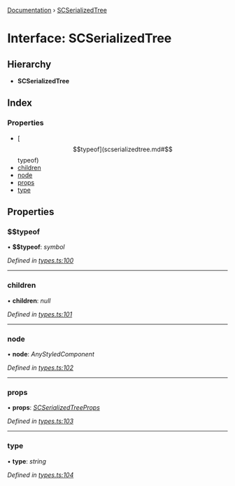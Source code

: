 [Documentation](../README.md) › [SCSerializedTree](scserializedtree.md)

# Interface: SCSerializedTree

## Hierarchy

* **SCSerializedTree**

## Index

### Properties

* [$$typeof](scserializedtree.md#$$typeof)
* [children](scserializedtree.md#children)
* [node](scserializedtree.md#node)
* [props](scserializedtree.md#props)
* [type](scserializedtree.md#type)

## Properties

###  $$typeof

• **$$typeof**: *symbol*

*Defined in [types.ts:100](https://github.com/dylanaubrey/styled-snapshot/blob/5796141/src/types.ts#L100)*

___

###  children

• **children**: *null*

*Defined in [types.ts:101](https://github.com/dylanaubrey/styled-snapshot/blob/5796141/src/types.ts#L101)*

___

###  node

• **node**: *AnyStyledComponent*

*Defined in [types.ts:102](https://github.com/dylanaubrey/styled-snapshot/blob/5796141/src/types.ts#L102)*

___

###  props

• **props**: *[SCSerializedTreeProps](scserializedtreeprops.md)*

*Defined in [types.ts:103](https://github.com/dylanaubrey/styled-snapshot/blob/5796141/src/types.ts#L103)*

___

###  type

• **type**: *string*

*Defined in [types.ts:104](https://github.com/dylanaubrey/styled-snapshot/blob/5796141/src/types.ts#L104)*
